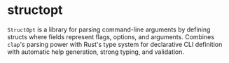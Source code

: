 # structopt

`StructOpt` is a library for parsing command-line arguments by defining structs where fields represent flags, options, and arguments. Combines `clap`'s parsing power with Rust's type system for declarative CLI definition with automatic help generation, strong typing, and validation.